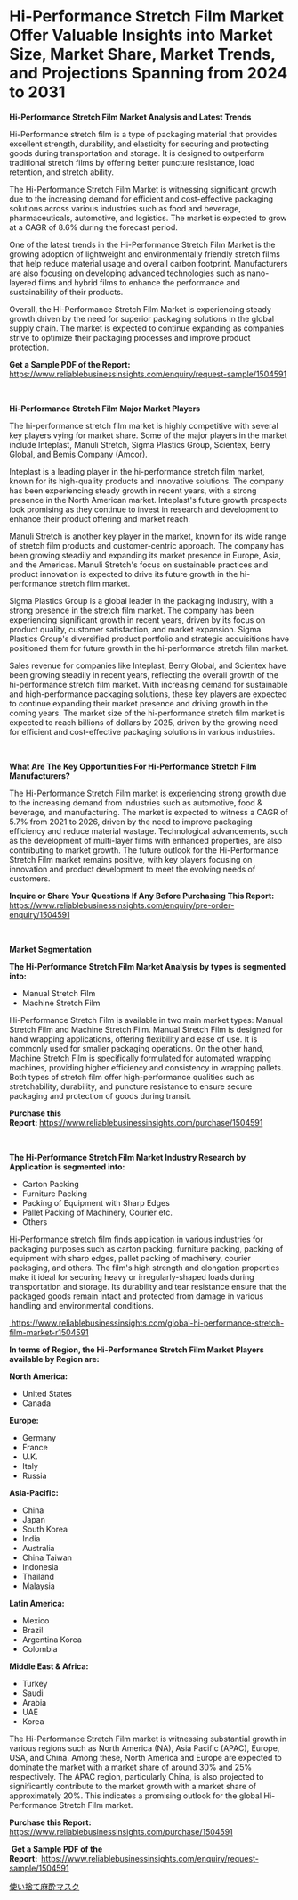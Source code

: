 <p><h1>Hi-Performance Stretch Film Market Offer Valuable Insights into Market Size, Market Share, Market Trends, and Projections Spanning from 2024 to 2031</h1></p><p><strong>Hi-Performance Stretch Film Market Analysis and Latest Trends</strong></p>
<p><p>Hi-Performance stretch film is a type of packaging material that provides excellent strength, durability, and elasticity for securing and protecting goods during transportation and storage. It is designed to outperform traditional stretch films by offering better puncture resistance, load retention, and stretch ability.</p><p>The Hi-Performance Stretch Film Market is witnessing significant growth due to the increasing demand for efficient and cost-effective packaging solutions across various industries such as food and beverage, pharmaceuticals, automotive, and logistics. The market is expected to grow at a CAGR of 8.6% during the forecast period.</p><p>One of the latest trends in the Hi-Performance Stretch Film Market is the growing adoption of lightweight and environmentally friendly stretch films that help reduce material usage and overall carbon footprint. Manufacturers are also focusing on developing advanced technologies such as nano-layered films and hybrid films to enhance the performance and sustainability of their products.</p><p>Overall, the Hi-Performance Stretch Film Market is experiencing steady growth driven by the need for superior packaging solutions in the global supply chain. The market is expected to continue expanding as companies strive to optimize their packaging processes and improve product protection.</p></p>
<p><strong>Get a Sample PDF of the Report:&nbsp;</strong> <a href="https://www.reliablebusinessinsights.com/enquiry/request-sample/1504591">https://www.reliablebusinessinsights.com/enquiry/request-sample/1504591</a></p>
<p>&nbsp;</p>
<p><strong>Hi-Performance Stretch Film Major Market Players</strong></p>
<p><p>The hi-performance stretch film market is highly competitive with several key players vying for market share. Some of the major players in the market include Inteplast, Manuli Stretch, Sigma Plastics Group, Scientex, Berry Global, and Bemis Company (Amcor).</p><p>Inteplast is a leading player in the hi-performance stretch film market, known for its high-quality products and innovative solutions. The company has been experiencing steady growth in recent years, with a strong presence in the North American market. Inteplast's future growth prospects look promising as they continue to invest in research and development to enhance their product offering and market reach.</p><p>Manuli Stretch is another key player in the market, known for its wide range of stretch film products and customer-centric approach. The company has been growing steadily and expanding its market presence in Europe, Asia, and the Americas. Manuli Stretch's focus on sustainable practices and product innovation is expected to drive its future growth in the hi-performance stretch film market.</p><p>Sigma Plastics Group is a global leader in the packaging industry, with a strong presence in the stretch film market. The company has been experiencing significant growth in recent years, driven by its focus on product quality, customer satisfaction, and market expansion. Sigma Plastics Group's diversified product portfolio and strategic acquisitions have positioned them for future growth in the hi-performance stretch film market.</p><p>Sales revenue for companies like Inteplast, Berry Global, and Scientex have been growing steadily in recent years, reflecting the overall growth of the hi-performance stretch film market. With increasing demand for sustainable and high-performance packaging solutions, these key players are expected to continue expanding their market presence and driving growth in the coming years. The market size of the hi-performance stretch film market is expected to reach billions of dollars by 2025, driven by the growing need for efficient and cost-effective packaging solutions in various industries.</p></p>
<p>&nbsp;</p>
<p><strong>What Are The Key Opportunities For Hi-Performance Stretch Film Manufacturers?</strong></p>
<p><p>The Hi-Performance Stretch Film market is experiencing strong growth due to the increasing demand from industries such as automotive, food & beverage, and manufacturing. The market is expected to witness a CAGR of 5.7% from 2021 to 2026, driven by the need to improve packaging efficiency and reduce material wastage. Technological advancements, such as the development of multi-layer films with enhanced properties, are also contributing to market growth. The future outlook for the Hi-Performance Stretch Film market remains positive, with key players focusing on innovation and product development to meet the evolving needs of customers.</p></p>
<p><strong>Inquire or Share Your Questions If Any Before Purchasing This Report:</strong> <a href="https://www.reliablebusinessinsights.com/enquiry/pre-order-enquiry/1504591">https://www.reliablebusinessinsights.com/enquiry/pre-order-enquiry/1504591</a></p>
<p>&nbsp;</p>
<p><strong>Market Segmentation</strong></p>
<p><strong>The Hi-Performance Stretch Film Market Analysis by types is segmented into:</strong></p>
<p><ul><li>Manual Stretch Film</li><li>Machine Stretch Film</li></ul></p>
<p><p>Hi-Performance Stretch Film is available in two main market types: Manual Stretch Film and Machine Stretch Film. Manual Stretch Film is designed for hand wrapping applications, offering flexibility and ease of use. It is commonly used for smaller packaging operations. On the other hand, Machine Stretch Film is specifically formulated for automated wrapping machines, providing higher efficiency and consistency in wrapping pallets. Both types of stretch film offer high-performance qualities such as stretchability, durability, and puncture resistance to ensure secure packaging and protection of goods during transit.</p></p>
<p><strong>Purchase this Report:&nbsp;</strong><a href="https://www.reliablebusinessinsights.com/purchase/1504591">https://www.reliablebusinessinsights.com/purchase/1504591</a></p>
<p>&nbsp;</p>
<p><strong>The Hi-Performance Stretch Film Market Industry Research by Application is segmented into:</strong></p>
<p><ul><li>Carton Packing</li><li>Furniture Packing</li><li>Packing of Equipment with Sharp Edges</li><li>Pallet Packing of Machinery, Courier etc.</li><li>Others</li></ul></p>
<p><p>Hi-Performance stretch film finds application in various industries for packaging purposes such as carton packing, furniture packing, packing of equipment with sharp edges, pallet packing of machinery, courier packaging, and others. The film's high strength and elongation properties make it ideal for securing heavy or irregularly-shaped loads during transportation and storage. Its durability and tear resistance ensure that the packaged goods remain intact and protected from damage in various handling and environmental conditions.</p></p>
<p><a href="https://www.reliablebusinessinsights.com/global-hi-performance-stretch-film-market-r1504591">&nbsp;https://www.reliablebusinessinsights.com/global-hi-performance-stretch-film-market-r1504591</a></p>
<p><strong>In terms of Region, the Hi-Performance Stretch Film Market Players available by Region are:</strong></p>
<p>
    <p> <strong> North America: </strong>
        <ul>
            <li>United States</li>
            <li>Canada</li>
        </ul>
        </p> 
    <p> <strong> Europe: </strong>
        <ul>
            <li>Germany</li>
            <li>France</li>
            <li>U.K.</li>
            <li>Italy</li>
            <li>Russia</li>
        </ul>
        </p> 
    <p> <strong> Asia-Pacific: </strong>
        <ul>
            <li>China</li>
            <li>Japan</li>
            <li>South Korea</li>
            <li>India</li>
            <li>Australia</li>
            <li>China Taiwan</li>
            <li>Indonesia</li>
            <li>Thailand</li>
            <li>Malaysia</li>
        </ul>
        </p> 
    <p> <strong> Latin America: </strong>
        <ul>
            <li>Mexico</li>
            <li>Brazil</li>
            <li>Argentina Korea</li>
            <li>Colombia</li>
        </ul>
        </p> 
    <p> <strong> Middle East & Africa: </strong>
        <ul>
            <li>Turkey</li>
            <li>Saudi</li>
            <li>Arabia</li>
            <li>UAE</li>
            <li>Korea</li>
        </ul>
    </p>
    </p>
<p><p>The Hi-Performance Stretch Film market is witnessing substantial growth in various regions such as North America (NA), Asia Pacific (APAC), Europe, USA, and China. Among these, North America and Europe are expected to dominate the market with a market share of around 30% and 25% respectively. The APAC region, particularly China, is also projected to significantly contribute to the market growth with a market share of approximately 20%. This indicates a promising outlook for the global Hi-Performance Stretch Film market.</p></p>
<p><strong>Purchase this Report: </strong><a href="https://www.reliablebusinessinsights.com/purchase/1504591">https://www.reliablebusinessinsights.com/purchase/1504591</a></p>
<p>&nbsp;<strong>Get a Sample PDF of the Report:&nbsp;&nbsp;</strong><a href="https://www.reliablebusinessinsights.com/enquiry/request-sample/1504591">https://www.reliablebusinessinsights.com/enquiry/request-sample/1504591</a></p>
<p><strong></strong></p>
<p><p><a href="https://github.com/SimeonBode1/Market-Research-Report-List-1/blob/main/683485595110.md">使い捨て麻酔マスク</a></p></p>